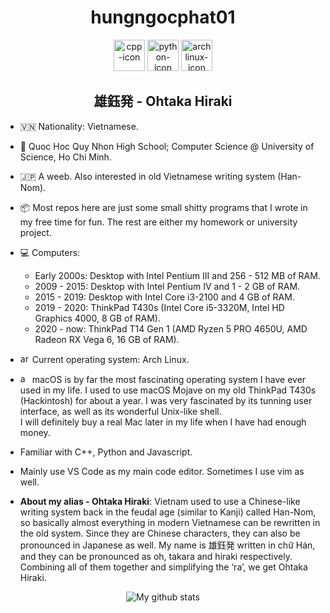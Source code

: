 <div align="center"><h1> hungngocphat01 </h1></div>

<div align="center">
<span>
  <img height="50" alt="cpp-icon" src="https://user-images.githubusercontent.com/42747200/46140125-da084900-c26d-11e8-8ea7-c45ae6306309.png"/>
  <img height="50" alt="python-icon" src="https://cdn3.iconfinder.com/data/icons/logos-and-brands-adobe/512/267_Python-512.png"/>
  <img height="50" alt="archlinux-icon" src="https://www.logolynx.com/images/logolynx/91/914639a1180c179a71fee283128b01c5.png"/>
</span></br>
  <h2> 雄鈺発 - Ohtaka Hiraki</h2>
</div>

- 🇻🇳 Nationality: Vietnamese.
- 🏫 Quoc Hoc Quy Nhon High School; Computer Science @ University of Science, Ho Chi Minh.
- 🇯🇵 A weeb. Also interested in old Vietnamese writing system (Han-Nom).
- 📦 Most repos here are just some small shitty programs that I wrote in my free time for fun. The rest are either my homework or university project.
- 💻 Computers: 
  - Early 2000s: Desktop with Intel Pentium III and 256 - 512 MB of RAM. 
  - 2009 - 2015: Desktop with Intel Pentium IV and 1 - 2 GB of RAM.
  - 2015 - 2019: Desktop with Intel Core i3-2100 and 4 GB of RAM.
  - 2019 - 2020: ThinkPad T430s (Intel Core i5-3320M, Intel HD Graphics 4000, 8 GB of RAM). 
  - 2020 - now: ThinkPad T14 Gen 1 (AMD Ryzen 5 PRO 4650U, AMD Radeon RX Vega 6, 16 GB of RAM).
  
- <img height="15" alt="archlinux-icon" src="https://www.logolynx.com/images/logolynx/91/914639a1180c179a71fee283128b01c5.png"/> Current operating system: Arch Linux.
- <img height="15" alt="apple-icon" src="https://upload.wikimedia.org/wikipedia/commons/thumb/f/fa/Apple_logo_black.svg/505px-Apple_logo_black.svg.png"/> macOS is by far the most fascinating operating system I have ever used in my life. I used to use macOS Mojave on my old ThinkPad T430s (Hackintosh) for about a year. I was very fascinated by its tunning user interface, as well as its wonderful Unix-like shell. <br>I will definitely buy a real Mac later in my life when I have had enough money.

- Familiar with C++, Python and Javascript.
- Mainly use VS Code as my main code editor. Sometimes I use vim as well.

- **About my alias - Ohtaka Hiraki**: Vietnam used to use a Chinese-like writing system back in the feudal age (similar to Kanji) called Han-Nom, so basically almost everything in modern Vietnamese can be rewritten in the old system. Since they are Chinese characters, they can also be pronounced in Japanese as well. My name is 雄鈺発 written in chữ Hán, and they can be pronounced as oh, takara and hiraki respectively. Combining all of them together and simplifying the ‘ra’, we get Ohtaka Hiraki.

<div align="center">
<img alt="My github stats" src="https://github-readme-stats.vercel.app/api?username=hungngocphat01"/>
</div>
